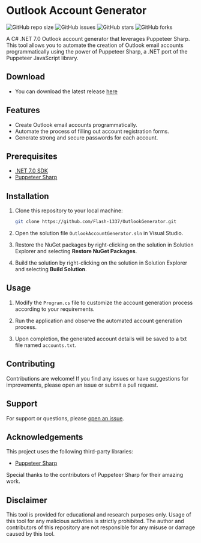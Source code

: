 # Outlook Account Generator

![GitHub repo size](https://img.shields.io/github/repo-size/Flash-1337/OutlookGenerator)
![GitHub issues](https://img.shields.io/github/issues/Flash-1337/OutlookGenerator)
![GitHub stars](https://img.shields.io/github/stars/Flash-1337/OutlookGenerator)
![GitHub forks](https://img.shields.io/github/forks/Flash-1337/OutlookGenerator)

A C# .NET 7.0 Outlook account generator that leverages Puppeteer Sharp. This tool allows you to automate the creation of Outlook email accounts programmatically using the power of Puppeteer Sharp, a .NET port of the Puppeteer JavaScript library.

## Download

- You can download the latest release [here](https://github.com/Flash-1337/OutlookGenerator/releases/latest)

## Features

- Create Outlook email accounts programmatically.
- Automate the process of filling out account registration forms.
- Generate strong and secure passwords for each account.

## Prerequisites

- [.NET 7.0 SDK](https://dotnet.microsoft.com/download/dotnet/7.0)
- [Puppeteer Sharp](https://github.com/hardkoded/puppeteer-sharp)

## Installation

1. Clone this repository to your local machine:

   ```bash
   git clone https://github.com/Flash-1337/OutlookGenerator.git
   ```

2. Open the solution file `OutlookAccountGenerator.sln` in Visual Studio.

3. Restore the NuGet packages by right-clicking on the solution in Solution Explorer and selecting **Restore NuGet Packages**.

4. Build the solution by right-clicking on the solution in Solution Explorer and selecting **Build Solution**.

## Usage

1. Modify the `Program.cs` file to customize the account generation process according to your requirements.

2. Run the application and observe the automated account generation process.

3. Upon completion, the generated account details will be saved to a txt file named `accounts.txt`.

## Contributing

Contributions are welcome! If you find any issues or have suggestions for improvements, please open an issue or submit a pull request.

## Support

For support or questions, please [open an issue](https://github.com/Flash-1337/OutlookGenerator/issues).

## Acknowledgements

This project uses the following third-party libraries:

- [Puppeteer Sharp](https://github.com/hardkoded/puppeteer-sharp)

Special thanks to the contributors of Puppeteer Sharp for their amazing work.

## Disclaimer

This tool is provided for educational and research purposes only. Usage of this tool for any malicious activities is strictly prohibited. The author and contributors of this repository are not responsible for any misuse or damage caused by this tool.

